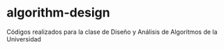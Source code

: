 # algorithm-design
Códigos realizados para la clase de Diseño y Análisis de Algoritmos de la Universidad
